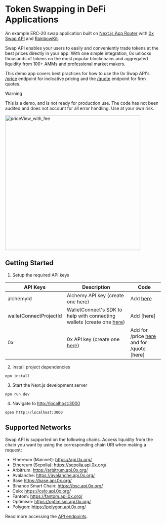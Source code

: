 # Token Swapping in DeFi Applications

An example ERC-20 swap application built on [Next.js App Router](https://nextjs.org/docs) with [0x Swap API](https://0x.org/docs/0x-swap-api/introduction) and [RainbowKit](https://www.rainbowkit.com/).

Swap API enables your users to easily and conveniently trade tokens at the best prices directly in your app. With one simple integration, 0x unlocks thousands of tokens on the most popular blockchains and aggregated liquidity from 100+ AMMs and professional market makers.

This demo app covers best practices for how to use the 0x Swap API's [/price](https://0x.org/docs/0x-swap-api/api-references/get-swap-v1-price) endpoint for indicative pricing and the [/quote](https://0x.org/docs/0x-swap-api/api-references/get-swap-v1-quote) endpoint for firm quotes.

> [!WARNING]  
> This is a demo, and is not ready for production use. The code has not been audited and does not account for all error handling. Use at your own risk.
> 
<img width="437" alt="priceView_with_fee" src="https://github.com/0xProject/token-swap-dapp-course-code/assets/8042156/26fd0812-bffa-4417-9f41-cef2e98cd322">

## Getting Started

1. Setup the required API keys

| **API Keys**           | **Description**                                                                                                        | **Code**                                                                                                                      |
| ---------------------- | ---------------------------------------------------------------------------------------------------------------------- | ----------------------------------------------------------------------------------------------------------------------------- |
| alchemyId              | Alchemy API key (create one [here](https://docs.alchemy.com/docs/alchemy-quickstart-guide#1key-create-an-alchemy-key)) | Add [here](https://github.com/0xProject/0x-nextjs-demo-app/blob/main/pages/_app.tsx#L14)                                      |
| walletConnectProjectId | WalletConnect's SDK to help with connecting wallets (create one [here](https://cloud.walletconnect.com/sign-in))       | Add [here]                                                                                                                    |
| 0x                     | 0x API key (create one [here](https://0x.org/docs/introduction/getting-started))                                       | Add for /price [here](https://github.com/0xProject/0x-nextjs-demo-app/blob/main/pages/api/price.ts#L18) and for /quote [here] |

2. Install project dependencies

```
npm install
```

3. Start the Next.js development server

```
npm run dev
```

4. Navigate to [http://localhost:3000](http://localhost:3000)

```
open http://localhost:3000
```

## Supported Networks

Swap API is supported on the following chains. Access liquidity from the chain you want by using the corresponding chain URI when making a request:

- Ethereum (Mainnet): https://api.0x.org/
- Ethereum (Sepolia): https://sepolia.api.0x.org/
- Arbitrum: https://arbitrum.api.0x.org/
- Avalanche: https://avalanche.api.0x.org/
- Base https://base.api.0x.org/
- Binance Smart Chain: https://bsc.api.0x.org/
- Celo: https://celo.api.0x.org/
- Fantom: https://fantom.api.0x.org/
- Optimism: https://optimism.api.0x.org/
- Polygon: https://polygon.api.0x.org/

Read more accessing the [API endpoints](https://0x.org/docs/0x-swap-api/api-references/overview).
